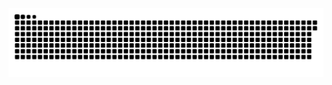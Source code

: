 <picture>
  <source media="(prefers-color-scheme: dark)" srcset="https://raw.githubusercontent.com/MarineHakobyan/MarineHakobyan/7d2f614843ff245509ab774f6a7d0663f6b1970d/github-contribution-grid-snake-dark.svg" />
  <source media="(prefers-color-scheme: light)" srcset="https://raw.githubusercontent.com/MarineHakobyan/MarineHakobyan/7d2f614843ff245509ab774f6a7d0663f6b1970d/github-contribution-grid-snake.svg" />
  <img alt="github-snake" src="https://raw.githubusercontent.com/MarineHakobyan/MarineHakobyan/7d2f614843ff245509ab774f6a7d0663f6b1970d/github-contribution-grid-snake-dark.svg" />
</picture>
